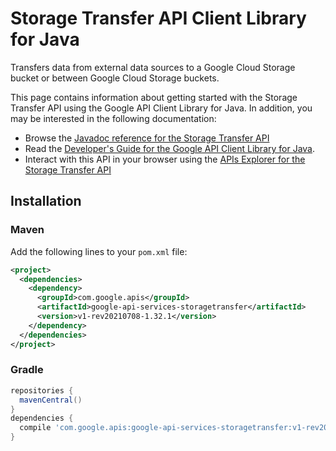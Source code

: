# Storage Transfer API Client Library for Java

Transfers data from external data sources to a Google Cloud Storage bucket or between Google Cloud Storage buckets.

This page contains information about getting started with the Storage Transfer API
using the Google API Client Library for Java. In addition, you may be interested
in the following documentation:

* Browse the [Javadoc reference for the Storage Transfer API][javadoc]
* Read the [Developer's Guide for the Google API Client Library for Java][google-api-client].
* Interact with this API in your browser using the [APIs Explorer for the Storage Transfer API][api-explorer]

## Installation

### Maven

Add the following lines to your `pom.xml` file:

```xml
<project>
  <dependencies>
    <dependency>
      <groupId>com.google.apis</groupId>
      <artifactId>google-api-services-storagetransfer</artifactId>
      <version>v1-rev20210708-1.32.1</version>
    </dependency>
  </dependencies>
</project>
```

### Gradle

```gradle
repositories {
  mavenCentral()
}
dependencies {
  compile 'com.google.apis:google-api-services-storagetransfer:v1-rev20210708-1.32.1'
}
```

[javadoc]: https://googleapis.dev/java/google-api-services-storagetransfer/latest/index.html
[google-api-client]: https://github.com/googleapis/google-api-java-client/
[api-explorer]: https://developers.google.com/apis-explorer/#p/storagetransfer/v1/
